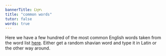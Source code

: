 ```yaml
---
bannerTitle: 𐑖𐑲𐑝𐑾𐑯
title: "common words"
tutor: false
words: true
---
```


Here we have a few hundred of the most common English words taken from the word
list [here](https://shavian.info/spelling/). Either get a random shavian word
and type it in Latin or the other way around.
